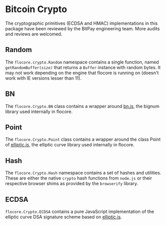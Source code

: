 # Bitcoin Crypto
The cryptographic primitives (ECDSA and HMAC) implementations in this package have been reviewed by the BitPay engineering team. More audits and reviews are welcomed.

## Random
The `flocore.crypto.Random` namespace contains a single function, named `getRandomBuffer(size)` that returns a `Buffer` instance with random bytes. It may not work depending on the engine that flocore is running on (doesn't work with IE versions lesser than 11).

## BN
The `flocore.Crypto.BN` class contains a wrapper around [bn.js](https://github.com/indutny/bn.js), the bignum library used internally in flocore.

## Point
The `flocore.Crypto.Point` class contains a wrapper around the class Point of [elliptic.js](https://github.com/indutny/elliptic), the elliptic curve library used internally in flocore.

## Hash
The `flocore.Crypto.Hash` namespace contains a set of hashes and utilities. These are either the native `crypto` hash functions from `node.js` or their respective browser shims as provided by the `browserify` library.

## ECDSA
`flocore.Crypto.ECDSA` contains a pure JavaScript implementation of the elliptic curve DSA signature scheme based on [elliptic.js](https://github.com/indutny/elliptic).
